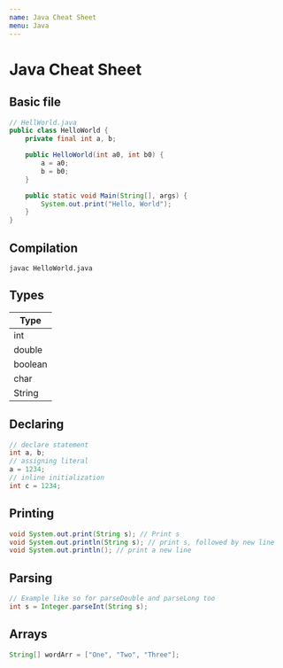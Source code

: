 ```yaml
---
name: Java Cheat Sheet
menu: Java
---
```


# Java Cheat Sheet

## Basic file

```java
// HellWorld.java
public class HelloWorld {
    private final int a, b;

    public HelloWorld(int a0, int b0) {
        a = a0;
        b = b0;
    }

    public static void Main(String[], args) {
        System.out.print("Hello, World");
    }
}
```

## Compilation

```shell
javac HelloWorld.java
```

## Types

| Type    |
| ------- |
| int     |
| double  |
| boolean |
| char    |
| String  |

## Declaring

```java
// declare statement
int a, b;
// assigning literal
a = 1234;
// inline initialization
int c = 1234;
```

## Printing

```java
void System.out.print(String s); // Print s
void System.out.println(String s); // print s, followed by new line
void System.out.println(); // print a new line
```

## Parsing

```java
// Example like so for parseDouble and parseLong too
int s = Integer.parseInt(String s);
```

## Arrays

```java
String[] wordArr = ["One", "Two", "Three"];
```
